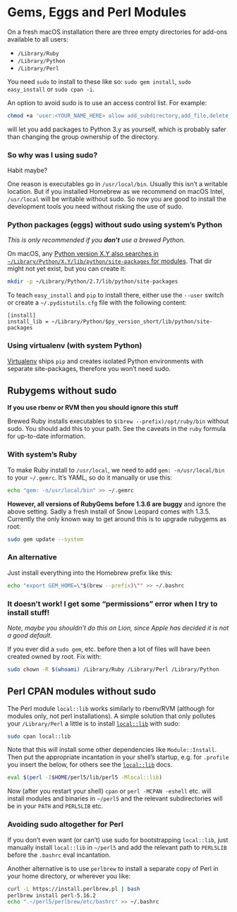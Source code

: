 # Gems, Eggs and Perl Modules

On a fresh macOS installation there are three empty directories for
add-ons available to all users:

* `/Library/Ruby`
* `/Library/Python`
* `/Library/Perl`

You need `sudo` to install to these like so: `sudo gem install`,
`sudo easy_install` or `sudo cpan -i`.

An option to avoid sudo is to use an access control list. For example:

```sh
chmod +a 'user:<YOUR_NAME_HERE> allow add_subdirectory,add_file,delete_child,directory_inherit' /Library/Python/3.y/site-packages
```

will let you add packages to Python 3.y as yourself, which
is probably safer than changing the group ownership of the directory.

### So why was I using sudo?
Habit maybe?

One reason is executables go in `/usr/local/bin`. Usually this isn’t a
writable location. But if you installed Homebrew  as we recommend on macOS Intel,
`/usr/local` will be writable without sudo. So now you are good to
install the development tools you need without risking the use of sudo.

### Python packages (eggs) without sudo using system’s Python
_This is only recommended if you **don't** use a brewed Python._

On macOS, any [Python version X.Y also searches in
`~/Library/Python/X.Y/lib/python/site-packages` for
modules](https://docs.python.org/2/install/index.html#inst-alt-install-user).
That dir might not yet exist, but you can create it:

```sh
mkdir -p ~/Library/Python/2.7/lib/python/site-packages
```

To teach `easy_install` and `pip` to install there, either use the
`--user` switch or create a `~/.pydistutils.cfg` file with the
following content:

```
[install]
install_lib = ~/Library/Python/$py_version_short/lib/python/site-packages
```

### Using virtualenv (with system Python)

[Virtualenv](https://virtualenv.pypa.io/) ships `pip` and
creates isolated Python environments with separate site-packages,
therefore you won’t need sudo.

## Rubygems without sudo

**If you use rbenv or RVM then you should ignore this stuff**

Brewed Ruby installs executables to `$(brew --prefix)/opt/ruby/bin`
without sudo. You should add this to your path. See the caveats in the
`ruby` formula for up-to-date information.

### With system’s Ruby

To make Ruby install to `/usr/local`, we need to add
`gem: -n/usr/local/bin` to your `~/.gemrc`. It’s YAML, so do it manually
or use this:

```sh
echo "gem: -n/usr/local/bin" >> ~/.gemrc
```

**However, all versions of RubyGems before 1.3.6 are buggy** and ignore
the above setting. Sadly a fresh install of Snow Leopard comes with
1.3.5. Currently the only known way to get around this is to upgrade
rubygems as root:

```sh
sudo gem update --system
```

### An alternative

Just install everything into the Homebrew prefix like this:

```sh
echo "export GEM_HOME=\"$(brew --prefix)\"" >> ~/.bashrc
```

### It doesn’t work! I get some “permissions” error when I try to install stuff!

*Note, maybe you shouldn’t do this on Lion, since Apple has decided it
is not a good default.*

If you ever did a `sudo gem`, etc. before then a lot of files will have
been created owned by root. Fix with:

```sh
sudo chown -R $(whoami) /Library/Ruby /Library/Perl /Library/Python
```

## Perl CPAN modules without sudo

The Perl module `local::lib` works similarly to rbenv/RVM (although for
modules only, not perl installations). A simple solution that only
pollutes your `/Library/Perl` a little is to install
[`local::lib`](https://metacpan.org/pod/local::lib) with sudo:

```sh
sudo cpan local::lib
```

Note that this will install some other dependencies like `Module::Install`.
Then put the appropriate incantation in your shell’s startup, e.g. for
`.profile` you insert the below, for others see the
[`local::lib`](https://metacpan.org/pod/local::lib) docs.

```sh
eval $(perl -I$HOME/perl5/lib/perl5 -Mlocal::lib)
```

Now (after you restart your shell) `cpan` or `perl -MCPAN -eshell` etc.
will install modules and binaries in `~/perl5` and the relevant
subdirectories will be in your `PATH` and `PERL5LIB` etc.

### Avoiding sudo altogether for Perl

If you don’t even want (or can’t) use sudo for bootstrapping
`local::lib`, just manually install `local::lib` in
`~/perl5` and add the relevant path to `PERL5LIB` before the `.bashrc` eval incantation.

Another alternative is to use `perlbrew` to install a separate copy of Perl in your home directory, or wherever you like:

```sh
curl -L https://install.perlbrew.pl | bash
perlbrew install perl-5.16.2
echo ".~/perl5/perlbrew/etc/bashrc" >> ~/.bashrc
```
